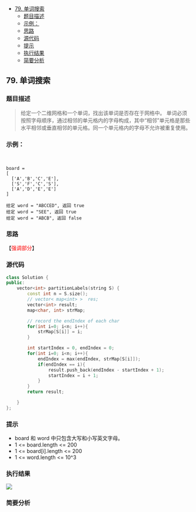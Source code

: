 <!-- TOC -->

- [79. 单词搜索](#79-单词搜索)
  - [题目描述](#题目描述)
  - [示例：](#示例)
  - [思路](#思路)
  - [源代码](#源代码)
  - [提示](#提示)
  - [执行结果](#执行结果)
  - [简要分析](#简要分析)

<!-- /TOC -->
## 79. 单词搜索
### 题目描述

>给定一个二维网格和一个单词，找出该单词是否存在于网格中。
单词必须按照字母顺序，通过相邻的单元格内的字母构成，其中“相邻”单元格是那些水平相邻或垂直相邻的单元格。同一个单元格内的字母不允许被重复使用。


### 示例：
 

```
board =
[
  ['A','B','C','E'],
  ['S','F','C','S'],
  ['A','D','E','E']
]

给定 word = "ABCCED", 返回 true
给定 word = "SEE", 返回 true
给定 word = "ABCB", 返回 false
```

<!-- -->
### 思路

【<font color = red>强调部分</font>】
### 源代码
```C++
class Solution {
public:
    vector<int> partitionLabels(string S) {
        const int n = S.size();
        // vector< map<int> >  res;
        vector<int> result;
        map<char, int> strMap;

        // record the endIndex of each char 
        for(int i=0; i<n; i++){
            strMap[S[i]] = i;
        }

        int startIndex = 0, endIndex = 0;
        for(int i=0; i<n; i++){
            endIndex = max(endIndex, strMap[S[i]]);
            if(endIndex == i){
                result.push_back(endIndex - startIndex + 1);
                startIndex = i + 1;
            }
        }
        return result;

    }
};
```
### 提示

- board 和 word 中只包含大写和小写英文字母。
- 1 <= board.length <= 200
- 1 <= board[i].length <= 200
- 1 <= word.length <= 10^3


### 执行结果
![](./images)
###  简要分析
